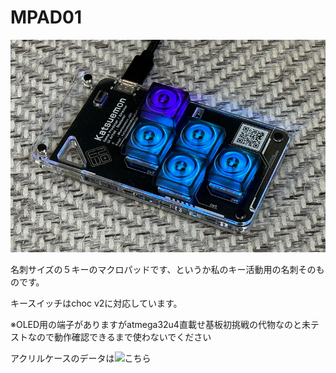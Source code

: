 # MPAD01

![MPAD01](https://github.com/katsuemon/keypad-typeM/blob/main/MPAD01.jpg)

名刺サイズの５キーのマクロパッドです、というか私のキー活動用の名刺そのものです。

キースイッチはchoc v2に対応しています。

※OLED用の端子がありますがatmega32u4直載せ基板初挑戦の代物なのと未テストなので動作確認できるまで使わないでください

アクリルケースのデータは![こちら](https://github.com/katsuemon/keypad-typeM/casedata)



